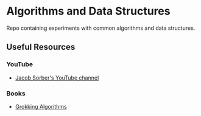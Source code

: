 # Algorithms and Data Structures

Repo containing experiments with common algorithms and data structures.

## Useful Resources

### YouTube

* [Jacob Sorber's YouTube channel](https://www.youtube.com/c/JacobSorber)


### Books

* [Grokking Algorithms](https://www.manning.com/books/grokking-algorithms)
